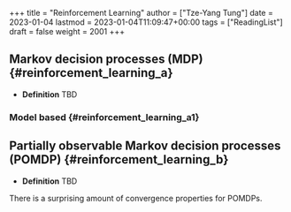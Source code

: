 +++
title = "Reinforcement Learning"
author = ["Tze-Yang Tung"]
date = 2023-01-04
lastmod = 2023-01-04T11:09:47+00:00
tags = ["ReadingList"]
draft = false
weight = 2001
+++

## Markov decision processes (MDP) {#reinforcement_learning_a}

-   **Definition**
    TBD


### Model based {#reinforcement_learning_a1}


## Partially observable Markov decision processes (POMDP) {#reinforcement_learning_b}

-   **Definition**
    TBD

There is a surprising amount of convergence properties for POMDPs.

